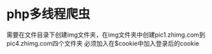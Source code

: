 # php多线程爬虫

需要在文件目录下创建img文件夹，在img文件夹中创建pic1.zhimg.com到pic4.zhimg.com四个文件夹
必须加入在$cookie中加入登录后的cookie
